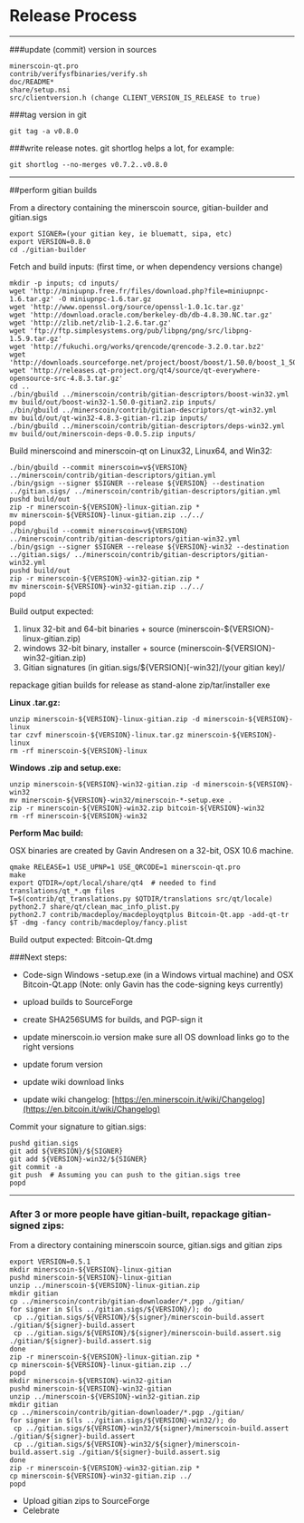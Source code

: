 Release Process
====================

* * *

###update (commit) version in sources


	minerscoin-qt.pro
	contrib/verifysfbinaries/verify.sh
	doc/README*
	share/setup.nsi
	src/clientversion.h (change CLIENT_VERSION_IS_RELEASE to true)

###tag version in git

	git tag -a v0.8.0

###write release notes. git shortlog helps a lot, for example:

	git shortlog --no-merges v0.7.2..v0.8.0

* * *

##perform gitian builds

 From a directory containing the minerscoin source, gitian-builder and gitian.sigs
  
	export SIGNER=(your gitian key, ie bluematt, sipa, etc)
	export VERSION=0.8.0
	cd ./gitian-builder

 Fetch and build inputs: (first time, or when dependency versions change)

	mkdir -p inputs; cd inputs/
	wget 'http://miniupnp.free.fr/files/download.php?file=miniupnpc-1.6.tar.gz' -O miniupnpc-1.6.tar.gz
	wget 'http://www.openssl.org/source/openssl-1.0.1c.tar.gz'
	wget 'http://download.oracle.com/berkeley-db/db-4.8.30.NC.tar.gz'
	wget 'http://zlib.net/zlib-1.2.6.tar.gz'
	wget 'ftp://ftp.simplesystems.org/pub/libpng/png/src/libpng-1.5.9.tar.gz'
	wget 'http://fukuchi.org/works/qrencode/qrencode-3.2.0.tar.bz2'
	wget 'http://downloads.sourceforge.net/project/boost/boost/1.50.0/boost_1_50_0.tar.bz2'
	wget 'http://releases.qt-project.org/qt4/source/qt-everywhere-opensource-src-4.8.3.tar.gz'
	cd ..
	./bin/gbuild ../minerscoin/contrib/gitian-descriptors/boost-win32.yml
	mv build/out/boost-win32-1.50.0-gitian2.zip inputs/
	./bin/gbuild ../minerscoin/contrib/gitian-descriptors/qt-win32.yml
	mv build/out/qt-win32-4.8.3-gitian-r1.zip inputs/
	./bin/gbuild ../minerscoin/contrib/gitian-descriptors/deps-win32.yml
	mv build/out/minerscoin-deps-0.0.5.zip inputs/

 Build minerscoind and minerscoin-qt on Linux32, Linux64, and Win32:
  
	./bin/gbuild --commit minerscoin=v${VERSION} ../minerscoin/contrib/gitian-descriptors/gitian.yml
	./bin/gsign --signer $SIGNER --release ${VERSION} --destination ../gitian.sigs/ ../minerscoin/contrib/gitian-descriptors/gitian.yml
	pushd build/out
	zip -r minerscoin-${VERSION}-linux-gitian.zip *
	mv minerscoin-${VERSION}-linux-gitian.zip ../../
	popd
	./bin/gbuild --commit minerscoin=v${VERSION} ../minerscoin/contrib/gitian-descriptors/gitian-win32.yml
	./bin/gsign --signer $SIGNER --release ${VERSION}-win32 --destination ../gitian.sigs/ ../minerscoin/contrib/gitian-descriptors/gitian-win32.yml
	pushd build/out
	zip -r minerscoin-${VERSION}-win32-gitian.zip *
	mv minerscoin-${VERSION}-win32-gitian.zip ../../
	popd

  Build output expected:

  1. linux 32-bit and 64-bit binaries + source (minerscoin-${VERSION}-linux-gitian.zip)
  2. windows 32-bit binary, installer + source (minerscoin-${VERSION}-win32-gitian.zip)
  3. Gitian signatures (in gitian.sigs/${VERSION}[-win32]/(your gitian key)/

repackage gitian builds for release as stand-alone zip/tar/installer exe

**Linux .tar.gz:**

	unzip minerscoin-${VERSION}-linux-gitian.zip -d minerscoin-${VERSION}-linux
	tar czvf minerscoin-${VERSION}-linux.tar.gz minerscoin-${VERSION}-linux
	rm -rf minerscoin-${VERSION}-linux

**Windows .zip and setup.exe:**

	unzip minerscoin-${VERSION}-win32-gitian.zip -d minerscoin-${VERSION}-win32
	mv minerscoin-${VERSION}-win32/minerscoin-*-setup.exe .
	zip -r minerscoin-${VERSION}-win32.zip bitcoin-${VERSION}-win32
	rm -rf minerscoin-${VERSION}-win32

**Perform Mac build:**

  OSX binaries are created by Gavin Andresen on a 32-bit, OSX 10.6 machine.

	qmake RELEASE=1 USE_UPNP=1 USE_QRCODE=1 minerscoin-qt.pro
	make
	export QTDIR=/opt/local/share/qt4  # needed to find translations/qt_*.qm files
	T=$(contrib/qt_translations.py $QTDIR/translations src/qt/locale)
	python2.7 share/qt/clean_mac_info_plist.py
	python2.7 contrib/macdeploy/macdeployqtplus Bitcoin-Qt.app -add-qt-tr $T -dmg -fancy contrib/macdeploy/fancy.plist

 Build output expected: Bitcoin-Qt.dmg

###Next steps:

* Code-sign Windows -setup.exe (in a Windows virtual machine) and
  OSX Bitcoin-Qt.app (Note: only Gavin has the code-signing keys currently)

* upload builds to SourceForge

* create SHA256SUMS for builds, and PGP-sign it

* update minerscoin.io version
  make sure all OS download links go to the right versions

* update forum version

* update wiki download links

* update wiki changelog: [https://en.minerscoin.it/wiki/Changelog](https://en.bitcoin.it/wiki/Changelog)

Commit your signature to gitian.sigs:

	pushd gitian.sigs
	git add ${VERSION}/${SIGNER}
	git add ${VERSION}-win32/${SIGNER}
	git commit -a
	git push  # Assuming you can push to the gitian.sigs tree
	popd

-------------------------------------------------------------------------

### After 3 or more people have gitian-built, repackage gitian-signed zips:

From a directory containing minerscoin source, gitian.sigs and gitian zips

	export VERSION=0.5.1
	mkdir minerscoin-${VERSION}-linux-gitian
	pushd minerscoin-${VERSION}-linux-gitian
	unzip ../minerscoin-${VERSION}-linux-gitian.zip
	mkdir gitian
	cp ../minerscoin/contrib/gitian-downloader/*.pgp ./gitian/
	for signer in $(ls ../gitian.sigs/${VERSION}/); do
	 cp ../gitian.sigs/${VERSION}/${signer}/minerscoin-build.assert ./gitian/${signer}-build.assert
	 cp ../gitian.sigs/${VERSION}/${signer}/minerscoin-build.assert.sig ./gitian/${signer}-build.assert.sig
	done
	zip -r minerscoin-${VERSION}-linux-gitian.zip *
	cp minerscoin-${VERSION}-linux-gitian.zip ../
	popd
	mkdir minerscoin-${VERSION}-win32-gitian
	pushd minerscoin-${VERSION}-win32-gitian
	unzip ../minerscoin-${VERSION}-win32-gitian.zip
	mkdir gitian
	cp ../minerscoin/contrib/gitian-downloader/*.pgp ./gitian/
	for signer in $(ls ../gitian.sigs/${VERSION}-win32/); do
	 cp ../gitian.sigs/${VERSION}-win32/${signer}/minerscoin-build.assert ./gitian/${signer}-build.assert
	 cp ../gitian.sigs/${VERSION}-win32/${signer}/minerscoin-build.assert.sig ./gitian/${signer}-build.assert.sig
	done
	zip -r minerscoin-${VERSION}-win32-gitian.zip *
	cp minerscoin-${VERSION}-win32-gitian.zip ../
	popd

- Upload gitian zips to SourceForge
- Celebrate 
